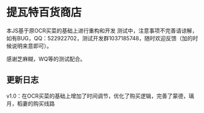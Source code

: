 # 提瓦特百货商店

本JS基于原OCR买菜的基础上进行重构和开发
测试中，注意事项不完善请谅解，如有BUG，QQ：522922702，测试开发群1037185748，随时欢迎反馈（加的时候说明来意即可）。

感谢芝麻糊，WQ等的测试配合。

## 更新日志

v1.0：在OCR买菜的基础上增加了时间调节，优化了购买逻辑，完善了蒙德，璃月，稻妻的购买线路 